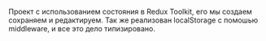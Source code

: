 Проект с использованием состояния в Redux Toolkit, его мы создаем сохраняем и редактируем. 
Так же реализован localStorage с помошью middleware, и все это дело типизировано.
